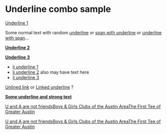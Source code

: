 # Underline combo sample

<u>Underline 1</u>

Some normal text with random <u>underline</u> or <u>span with underline</u> or <u>underline with span</u>...

**<u>Underline 2</u>**

**<u>Underline 3</u>**

- <u>li underline 1</u>
- <u>li underline 2</u>
  also may have text here
- <u>li underline 3</u>

[Unlined link](https:/www.sample.com/a) or [<u>Linked underline</u>](https:/www.sample.com/b) ?

**<u>Some underline and strong text</u>**

[U and A are not friends](https://www.austinparks.org/)[Boys & Girls Clubs of the Austin Area](http://www.bgcaustin.org/)[The First Tee of Greater Austin](http://www.thefirstteeaustin.org/club/scripts/public/public.asp)

[U and A are not friends](https://www.austinparks.org/)[Boys & Girls Clubs of the Austin Area](http://www.bgcaustin.org/)[The First Tee of Greater Austin](http://www.thefirstteeaustin.org/club/scripts/public/public.asp)
